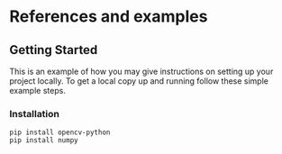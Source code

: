 # References and examples

## Getting Started
This is an example of how you may give instructions on setting up your project locally. To get a local copy up and running follow these simple example steps.

### Installation
```
pip install opencv-python
pip install numpy

```
